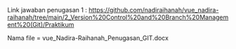 Link jawaban penugasan 1 : https://github.com/nadiraihanah/vue_nadira-raihanah/tree/main/2_Version%20Control%20and%20Branch%20Management%20(Git)/Praktikum  
  
Nama file = vue_Nadira-Raihanah_Penugasan_GIT.docx
